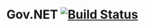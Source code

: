 # Gov.NET [![Build Status](https://travis-ci.org/phil-harmoniq/Gov.NET.svg?branch=master)](https://travis-ci.org/phil-harmoniq/Gov.NET)
